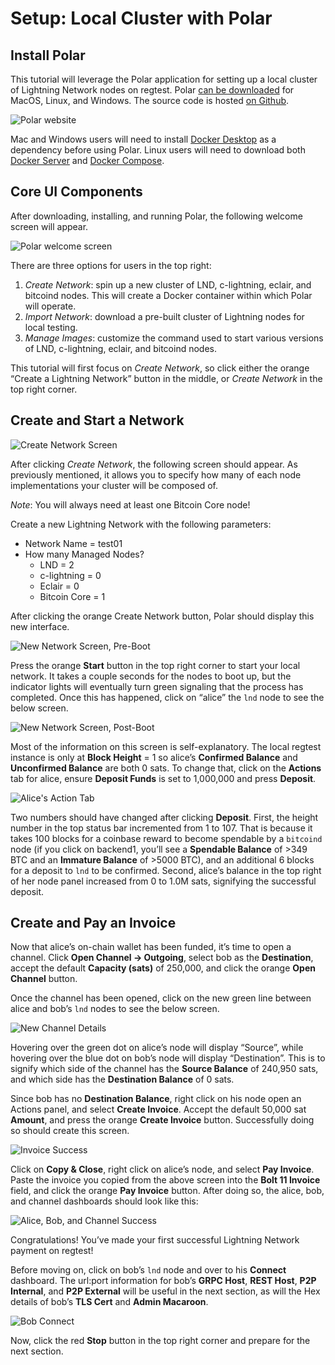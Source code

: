 # Setup: Local Cluster with Polar

## Install Polar

This tutorial will leverage the Polar application for setting up a local cluster of Lightning Network nodes on regtest. Polar [can be downloaded](https://github.com/lightninglabs/docs.lightning.engineering/tree/9423e81a91e5a382442d5fa2fdacde019133dbcb/build-a-lapp/lightningpolar.com) for MacOS, Linux, and Windows. The source code is hosted [on Github](https://github.com/jamaljsr/polar/releases/).

![Polar website](../../.gitbook/assets/polarWebsite.png)

Mac and Windows users will need to install [Docker Desktop](https://www.docker.com/products/docker-desktop) as a dependency before using Polar. Linux users will need to download both [Docker Server](https://docs.docker.com/get-docker/) and [Docker Compose](https://docs.docker.com/compose/install/).

## Core UI Components

After downloading, installing, and running Polar, the following welcome screen will appear.

![Polar welcome screen](../../.gitbook/assets/polarWelcome.png)

There are three options for users in the top right:

1. _Create Network_: spin up a new cluster of LND, c-lightning, eclair, and bitcoind nodes. This will create a Docker container within which Polar will operate.
2. _Import Network_: download a pre-built cluster of Lightning nodes for local testing.
3. _Manage Images_: customize the command used to start various versions of LND, c-lightning, eclair, and bitcoind nodes.

This tutorial will first focus on _Create Network_, so click either the orange “Create a Lightning Network” button in the middle, or _Create Network_ in the top right corner.

## Create and Start a Network

![Create Network Screen](../../.gitbook/assets/createNetwork.png)

After clicking _Create Network_, the following screen should appear. As previously mentioned, it allows you to specify how many of each node implementations your cluster will be composed of.

_Note_: You will always need at least one Bitcoin Core node!

Create a new Lightning Network with the following parameters:

* Network Name = test01 
* How many Managed Nodes?
  * LND = 2
  * c-lightning = 0
  * Eclair = 0
  * Bitcoin Core = 1

After clicking the orange Create Network button, Polar should display this new interface.

![New Network Screen, Pre-Boot](../../.gitbook/assets/networkPreBoot.png)

Press the orange **Start** button in the top right corner to start your local network. It takes a couple seconds for the nodes to boot up, but the indicator lights will eventually turn green signaling that the process has completed. Once this has happened, click on “alice” the `lnd` node to see the below screen.

![New Network Screen, Post-Boot](../../.gitbook/assets/networkPostBoot.png)

Most of the information on this screen is self-explanatory. The local regtest instance is only at **Block Height** = 1 so alice’s **Confirmed Balance** and **Unconfirmed Balance** are both 0 sats. To change that, click on the **Actions** tab for alice, ensure **Deposit Funds** is set to 1,000,000 and press **Deposit**.

![Alice&apos;s Action Tab](../../.gitbook/assets/aliceDeposit.png)

Two numbers should have changed after clicking **Deposit**. First, the height number in the top status bar incremented from 1 to 107. That is because it takes 100 blocks for a coinbase reward to become spendable by a `bitcoind` node \(if you click on backend1, you’ll see a **Spendable Balance** of &gt;349 BTC and an **Immature Balance** of &gt;5000 BTC\), and an additional 6 blocks for a deposit to `lnd` to be confirmed. Second, alice’s balance in the top right of her node panel increased from 0 to 1.0M sats, signifying the successful deposit.

## Create and Pay an Invoice

Now that alice’s on-chain wallet has been funded, it’s time to open a channel. Click **Open Channel -&gt; Outgoing**, select bob as the **Destination**, accept the default **Capacity \(sats\)** of 250,000, and click the orange **Open Channel** button.

Once the channel has been opened, click on the new green line between alice and bob’s `lnd` nodes to see the below screen.

![New Channel Details](../../.gitbook/assets/channelDetails.png)

Hovering over the green dot on alice’s node will display “Source”, while hovering over the blue dot on bob’s node will display “Destination”. This is to signify which side of the channel has the **Source Balance** of 240,950 sats, and which side has the **Destination Balance** of 0 sats.

Since bob has no **Destination Balance**, right click on his node open an Actions panel, and select **Create Invoice**. Accept the default 50,000 sat **Amount**, and press the orange **Create Invoice** button. Successfully doing so should create this screen.

![Invoice Success](../../.gitbook/assets/invoiceSuccess.png)

Click on **Copy & Close**, right click on alice’s node, and select **Pay Invoice**. Paste the invoice you copied from the above screen into the **Bolt 11 Invoice** field, and click the orange **Pay Invoice** button. After doing so, the alice, bob, and channel dashboards should look like this:

![Alice, Bob, and Channel Success](../../.gitbook/assets/allSuccess.png)

Congratulations! You’ve made your first successful Lightning Network payment on regtest!

Before moving on, click on bob’s `lnd` node and over to his **Connect** dashboard. The url:port information for bob’s **GRPC Host**, **REST Host**, **P2P Internal**, and **P2P External** will be useful in the next section, as will the Hex details of bob’s **TLS Cert** and **Admin Macaroon**.

![Bob Connect](../../.gitbook/assets/bobConnect.png)

Now, click the red **Stop** button in the top right corner and prepare for the next section.
